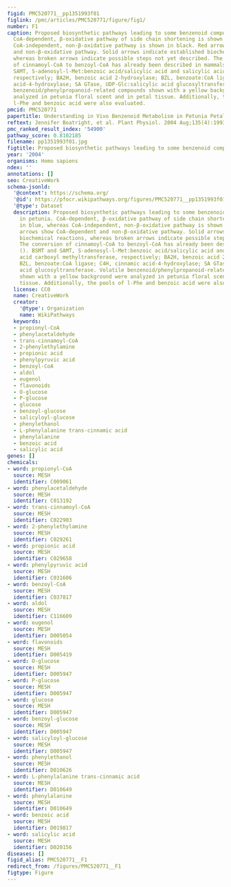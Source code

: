 ```yaml
---
figid: PMC520771__pp1351993f01
figlink: /pmc/articles/PMC520771/figure/fig1/
number: F1
caption: Proposed biosynthetic pathways leading to some benzenoid compounds in petunia.
  CoA-dependent, β-oxidative pathway of side chain shortening is shown in blue, whereas
  CoA-independent, non-β-oxidative pathway is shown in black. Red arrows show CoA-dependent
  and non-β-oxidative pathway. Solid arrows indicate established biochemical reactions,
  whereas broken arrows indicate possible steps not yet described. The conversion
  of cinnamoyl-CoA to benzoyl-CoA has already been described in mammals (). BSMT and
  SAMT, S-adenosyl-l-Met:benzoic acid/salicylic acid and salicylic acid carboxyl methyltransferase,
  respectively; BA2H, benzoic acid 2-hydroxylase; BZL, benzoate:CoA ligase; C4H, cinnamic
  acid-4-hydroxylase; SA GTase, UDP-Glc:salicylic acid glucosyltransferase. Volatile
  benzenoid/phenylpropanoid-related compounds shown with a yellow background were
  analyzed in petunia floral scent and in petal tissue. Additionally, the pools of
  l-Phe and benzoic acid were also evaluated.
pmcid: PMC520771
papertitle: Understanding in Vivo Benzenoid Metabolism in Petunia Petal Tissue.
reftext: Jennifer Boatright, et al. Plant Physiol. 2004 Aug;135(4):1993-2011.
pmc_ranked_result_index: '54900'
pathway_score: 0.8102185
filename: pp1351993f01.jpg
figtitle: Proposed biosynthetic pathways leading to some benzenoid compounds in petunia
year: '2004'
organisms: Homo sapiens
ndex: ''
annotations: []
seo: CreativeWork
schema-jsonld:
  '@context': https://schema.org/
  '@id': https://pfocr.wikipathways.org/figures/PMC520771__pp1351993f01.html
  '@type': Dataset
  description: Proposed biosynthetic pathways leading to some benzenoid compounds
    in petunia. CoA-dependent, β-oxidative pathway of side chain shortening is shown
    in blue, whereas CoA-independent, non-β-oxidative pathway is shown in black. Red
    arrows show CoA-dependent and non-β-oxidative pathway. Solid arrows indicate established
    biochemical reactions, whereas broken arrows indicate possible steps not yet described.
    The conversion of cinnamoyl-CoA to benzoyl-CoA has already been described in mammals
    (). BSMT and SAMT, S-adenosyl-l-Met:benzoic acid/salicylic acid and salicylic
    acid carboxyl methyltransferase, respectively; BA2H, benzoic acid 2-hydroxylase;
    BZL, benzoate:CoA ligase; C4H, cinnamic acid-4-hydroxylase; SA GTase, UDP-Glc:salicylic
    acid glucosyltransferase. Volatile benzenoid/phenylpropanoid-related compounds
    shown with a yellow background were analyzed in petunia floral scent and in petal
    tissue. Additionally, the pools of l-Phe and benzoic acid were also evaluated.
  license: CC0
  name: CreativeWork
  creator:
    '@type': Organization
    name: WikiPathways
  keywords:
  - propionyl-CoA
  - phenylacetaldehyde
  - trans-cinnamoyl-CoA
  - 2-phenylethylamine
  - propionic acid
  - phenylpyruvic acid
  - benzoyl-CoA
  - aldol
  - eugenol
  - flavonoids
  - O-glucose
  - P-glucose
  - glucose
  - benzoyl-glucose
  - salicyloyl-glucose
  - phenylethanol
  - L-phenylalanine trans-cinnamic acid
  - phenylalanine
  - benzoic acid
  - salicylic acid
genes: []
chemicals:
- word: propionyl-CoA
  source: MESH
  identifier: C009061
- word: phenylacetaldehyde
  source: MESH
  identifier: C013192
- word: trans-cinnamoyl-CoA
  source: MESH
  identifier: C022903
- word: 2-phenylethylamine
  source: MESH
  identifier: C029261
- word: propionic acid
  source: MESH
  identifier: C029658
- word: phenylpyruvic acid
  source: MESH
  identifier: C031606
- word: benzoyl-CoA
  source: MESH
  identifier: C037817
- word: aldol
  source: MESH
  identifier: C116609
- word: eugenol
  source: MESH
  identifier: D005054
- word: flavonoids
  source: MESH
  identifier: D005419
- word: O-glucose
  source: MESH
  identifier: D005947
- word: P-glucose
  source: MESH
  identifier: D005947
- word: glucose
  source: MESH
  identifier: D005947
- word: benzoyl-glucose
  source: MESH
  identifier: D005947
- word: salicyloyl-glucose
  source: MESH
  identifier: D005947
- word: phenylethanol
  source: MESH
  identifier: D010626
- word: L-phenylalanine trans-cinnamic acid
  source: MESH
  identifier: D010649
- word: phenylalanine
  source: MESH
  identifier: D010649
- word: benzoic acid
  source: MESH
  identifier: D019817
- word: salicylic acid
  source: MESH
  identifier: D020156
diseases: []
figid_alias: PMC520771__F1
redirect_from: /figures/PMC520771__F1
figtype: Figure
---
```

